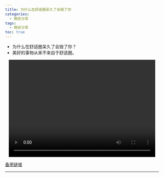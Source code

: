 ```yaml
---
title: 为什么在舒适圈呆久了会毁了你
categories:
  - 晚安分享
tags:
  - 晚安分享
toc: true 
---
```



- 为什么在舒适圈呆久了会毁了你？
- 美好的事物从来不来自于舒适圈。



<p style="text-align:center">
   <video width="480" height="320" controls>
       <source src="/video/83.mp4">
   </video>
</p>
 <p><a href="/video/83.mp4">备用链接</a></p>
 
---





